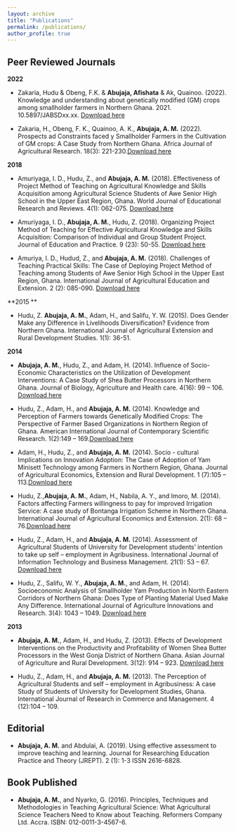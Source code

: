 ```yaml
---
layout: archive
title: "Publications"
permalink: /publications/
author_profile: true
---
```


## Peer Reviewed Journals

**2022**

* Zakaria, Hudu & Obeng, F.K. & **Abujaja, Afishata** & Ak, Quainoo. (2022). Knowledge and understanding about genetically modified (GM) crops among smallholder farmers in Northern Ghana. 2021. 10.5897/JABSDxx.xx. [Download here](https://www.researchgate.net/publication/360424459_Knowledge_and_understanding_about_genetically_modified_GM_crops_among_smallholder_farmers_in_Northern_Ghana/citations) 

* Zakaria, H., Obeng, F. K., Quainoo, A. K., **Abujaja, A. M.** (2022). Prospects ad Constraints faced y Smallholder Farmers in the Cultivation of GM crops: A Case Study from Northern Ghana. Africa Journal of Agricultural Research. 18(3): 221-230.[Download here](https://www.researchgate.net/publication/359119750_African_Journal_of_Agricultural_Research_Prospects_and_constraints_faced_by_smallholder_farmers_in_the_cultivation_of_GM_crops_A_case_study_from_Northern_Ghana)

**2018**

* Amuriyaga, I. D., Hudu, Z., and **Abujaja, A. M.** (2018). Effectiveness of Project Method of Teaching on Agricultural Knowledge and Skills Acquisition among Agricultural Science Students of Awe Senior High School in the Upper East Region, Ghana. World Journal of Educational Research and Reviews. 4(1): 062-075. [Download here](https://www.researchgate.net/publication/329656414_Effectiveness_of_Project_Method_of_Teaching_on_Agricultural_Knowledge_and_Skills_Acquisition_among_Agricultural_Science_Students_of_Awe_Senior_High_School_in_the_Upper_East_Region_Ghana_WJER_Effective)

* Amuriyaga, I. D., **Abujaja, A. M.**, Hudu, Z. (2018). Organizing Project Method of Teaching for Effective Agricultural Knowledge and Skills Acquisition: Comparison of Individual and Group Student Project. Journal of Education and Practice. 9 (23): 50-55. [Download here](https://www.researchgate.net/publication/327406154_Organizing_Project_Method_of_Teaching_for_Effective_Agricultural_Knowledge_and_Skills_Acquisition_Comparison_of_Individual_and_Group_Student_Projects)

* Amuriya, I. D., Hudud, Z., and **Abujaja, A. M.** (2018). Challenges of Teaching Practical Skills: The Case of Deploying Project Method of Teaching among Students of Awe Senior High School in the Upper East Region, Ghana. International Journal of Agricultural Education and Extension. 2 (2): 085-090. [Download here](https://www.researchgate.net/publication/327406154_Organizing_Project_Method_of_Teaching_for_Effective_Agricultural_Knowledge_and_Skills_Acquisition_Comparison_of_Individual_and_Group_Student_Projects)

   
**2015 **

* Hudu, Z. **Abujaja, A. M.**, Adam, H., and Salifu, Y. W. (2015). Does Gender Make any Difference in Livelihoods Diversification? Evidence from Northern Ghana. International Journal of Agricultural Extension and Rural Development Studies. 1(1): 36-51.
    
    
**2014**

* **Abujaja, A. M.**, Hudu, Z., and Adam, H. (2014). Influence of Socio-Economic Characteristics on the Utilization of Development Interventions: A Case Study of Shea Butter Processors in Northern Ghana. Journal of Biology, Agriculture and Health care. 4(16): 99 – 106. [Download here](https://www.researchgate.net/publication/264424011_Influence_of_Socio-Economic_Characteristics_on_the_Utilization_of_Development_Interventions_A_Case_Study_of_Shea_Butter_Processors_in_Northern_Ghana)
    
* Hudu, Z., Adam, H., and **Abujaja, A. M.** (2014). Knowledge and Perception of Farmers towards Genetically Modified Crops: The Perspective of Farmer Based Organizations in Northern Region of Ghana. American International Journal of Contemporary Scientific Research. 1(2):149 – 169.[Download here](https://www.researchgate.net/publication/264273873_Knowledge_and_Perception_of_Farmers_towards_Genetically_Modified_Crops_The_Perspective_of_Farmer_Based_Organizations_in_Northern_Region_of_Ghana)
    
* Adam, H., Hudu, Z., and **Abujaja, A. M.** (2014). Socio - cultural Implications on Innovation Adoption: The Case of Adoption of Yam Minisett Technology among Farmers in Northern Region, Ghana. Journal of Agricultural Economics, Extension and Rural Development.  1 (7):105 – 113.[Download here](https://www.researchgate.net/publication/263851796_Sociocultural_implications_on_innovation_adoption_the_case_of_adoption_of_yam_minisett_technology_among_farmers_in_Northern_Region_Ghana_1)
    
* Hudu, Z.,**Abujaja, A. M.**, Adam, H., Nabila, A. Y., and Imoro, M.  (2014). Factors affecting Farmers willingness to pay for improved Irrigation Service: A case study of Bontanga Irrigation Scheme in Northern Ghana. International Journal of Agricultural Economics and Extension.  2(1): 68 – 76.[Download here](https://www.researchgate.net/publication/263851783_Factors_affecting_Farmers_willingness_to_pay_for_improved_irrigation_service_A_case_study_of_Bontanga_Irrigation_Scheme_in_Northern_Ghana)
    
* Hudu, Z., Adam, H., and **Abujaja, A. M.**  (2014). Assessment of Agricultural Students of University for Development students’ intention to take up self – employment in Agribusiness.  International Journal of Information Technology and Business Management. 21(1): 53 – 67. [Download here](https://www.researchgate.net/publication/263851694_ASSESSMENT_OF_AGRICULTURAL_STUDENTS_OF_UNIVERSITY_FOR_DEVELOPMENT_STUDIES_INTENTION_TO_TAKE_UP_SELF-_EMPLOYMENT_IN_AGRIBUSINESS)
    
* Hudu, Z., Salifu, W. Y., **Abujaja, A. M.**, and Adam, H. (2014). Socioeconomic Analysis of Smallholder Yam Production in North Eastern Corridors of Northern Ghana: Does Type of Planting Material Used Make Any Difference. International Journal of Agriculture Innovations and Research. 3(4): 1043 – 1049. [Download here](https://www.researchgate.net/publication/271585137_Socioeconomic_Analysis_of_Smallholder_Yam_Production_in_North_Eastern_Corridors_of_Northern_Ghana_Does_Type_of_Planting_Material_Used_Makes_Any_Difference)

**2013**
    
* **Abujaja, A. M.**, Adam, H., and Hudu, Z. (2013). Effects of Development Interventions on the Productivity and Profitability of Women Shea Butter Processors in the West Gonja District of Northern Ghana. Asian Journal of Agriculture and Rural Development. 3(12): 914 – 923. [Download here](https://www.researchgate.net/publication/263851900_Effects_of_Development_Interventions_on_the_Productivity_and_Profitability_of_Women_Shea_Butter_Processors_in_the_West_Gonja_District_of_Northern_Ghana)
    
* Hudu, Z., Adam, H., and **Abujaja, A. M.**  (2013). The Perception of Agricultural Students and self – employment in Agribusiness: A case Study of Students of University for Development Studies, Ghana. International Journal of Research in Commerce and Management. 4 (12):104 – 109. 

## Editorial

* **Abujaja, A. M.** and Abdulai, A. (2019). Using effective assessment to improve teaching and learning.  Journal for Researching Education Practice and Theory (JREPT). 2 (1): 1-3 ISSN 2616-6828.


## Book Published

* **Abujaja, A. M.**, and Nyarko, G. (2016). Principles, Techniques and Methodologies in Teaching Agricultural Science: What Agricultural Science Teachers Need to Know about Teaching.  Reformers Company Ltd. Accra. ISBN: 012-0011-3-4567-6. 



<!-- 
{% if author.googlescholar %}
  You can also find my articles on <u><a href="{{author.googlescholar}}">my Google Scholar profile</a>.</u>
{% endif %}

{% include base_path %}

{% for post in site.publications reversed %}
  {% include archive-single.html %}
{% endfor %}
 -->
